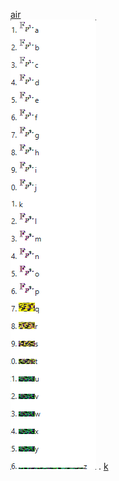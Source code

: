 <a href="https://miusoph-isohyet.github.io/air/">air</a><br>
<img src="field.bmp" />
.
<a href="https://miusoph-isohyet.gituhb.io/k/">k</a>
